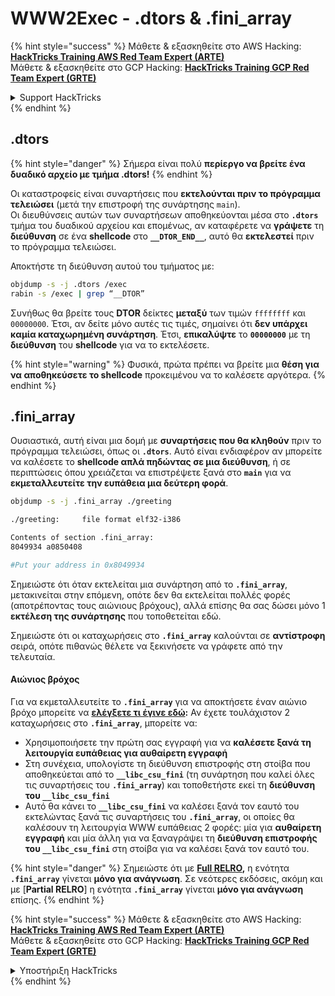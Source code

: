 # WWW2Exec - .dtors & .fini\_array

{% hint style="success" %}
Μάθετε & εξασκηθείτε στο AWS Hacking:<img src="/.gitbook/assets/arte.png" alt="" data-size="line">[**HackTricks Training AWS Red Team Expert (ARTE)**](https://training.hacktricks.xyz/courses/arte)<img src="/.gitbook/assets/arte.png" alt="" data-size="line">\
Μάθετε & εξασκηθείτε στο GCP Hacking: <img src="/.gitbook/assets/grte.png" alt="" data-size="line">[**HackTricks Training GCP Red Team Expert (GRTE)**<img src="/.gitbook/assets/grte.png" alt="" data-size="line">](https://training.hacktricks.xyz/courses/grte)

<details>

<summary>Support HackTricks</summary>

* Ελέγξτε τα [**σχέδια συνδρομής**](https://github.com/sponsors/carlospolop)!
* **Εγγραφείτε στην** 💬 [**ομάδα Discord**](https://discord.gg/hRep4RUj7f) ή στην [**ομάδα telegram**](https://t.me/peass) ή **ακολουθήστε** μας στο **Twitter** 🐦 [**@hacktricks\_live**](https://twitter.com/hacktricks\_live)**.**
* **Μοιραστείτε κόλπα hacking υποβάλλοντας PRs στα** [**HackTricks**](https://github.com/carlospolop/hacktricks) και [**HackTricks Cloud**](https://github.com/carlospolop/hacktricks-cloud) github repos.

</details>
{% endhint %}

## .dtors

{% hint style="danger" %}
Σήμερα είναι πολύ **περίεργο να βρείτε ένα δυαδικό αρχείο με τμήμα .dtors!**
{% endhint %}

Οι καταστροφείς είναι συναρτήσεις που **εκτελούνται πριν το πρόγραμμα τελειώσει** (μετά την επιστροφή της συνάρτησης `main`).\
Οι διευθύνσεις αυτών των συναρτήσεων αποθηκεύονται μέσα στο **`.dtors`** τμήμα του δυαδικού αρχείου και επομένως, αν καταφέρετε να **γράψετε** τη **διεύθυνση** σε ένα **shellcode** στο **`__DTOR_END__`**, αυτό θα **εκτελεστεί** πριν το πρόγραμμα τελειώσει.

Αποκτήστε τη διεύθυνση αυτού του τμήματος με:
```bash
objdump -s -j .dtors /exec
rabin -s /exec | grep “__DTOR”
```
Συνήθως θα βρείτε τους **DTOR** δείκτες **μεταξύ** των τιμών `ffffffff` και `00000000`. Έτσι, αν δείτε μόνο αυτές τις τιμές, σημαίνει ότι **δεν υπάρχει καμία καταχωρημένη συνάρτηση**. Έτσι, **επικαλύψτε** το **`00000000`** με τη **διεύθυνση** του **shellcode** για να το εκτελέσετε.

{% hint style="warning" %}
Φυσικά, πρώτα πρέπει να βρείτε μια **θέση για να αποθηκεύσετε το shellcode** προκειμένου να το καλέσετε αργότερα.
{% endhint %}

## **.fini\_array**

Ουσιαστικά, αυτή είναι μια δομή με **συναρτήσεις που θα κληθούν** πριν το πρόγραμμα τελειώσει, όπως οι **`.dtors`**. Αυτό είναι ενδιαφέρον αν μπορείτε να καλέσετε το **shellcode απλά πηδώντας σε μια διεύθυνση**, ή σε περιπτώσεις όπου χρειάζεται να επιστρέψετε ξανά στο **`main`** για να **εκμεταλλευτείτε την ευπάθεια μια δεύτερη φορά**.
```bash
objdump -s -j .fini_array ./greeting

./greeting:     file format elf32-i386

Contents of section .fini_array:
8049934 a0850408

#Put your address in 0x8049934
```
Σημειώστε ότι όταν εκτελείται μια συνάρτηση από το **`.fini_array`**, μετακινείται στην επόμενη, οπότε δεν θα εκτελείται πολλές φορές (αποτρέποντας τους αιώνιους βρόχους), αλλά επίσης θα σας δώσει μόνο 1 **εκτέλεση της συνάρτησης** που τοποθετείται εδώ.

Σημειώστε ότι οι καταχωρήσεις στο **`.fini_array`** καλούνται σε **αντίστροφη** σειρά, οπότε πιθανώς θέλετε να ξεκινήσετε να γράφετε από την τελευταία.

#### Αιώνιος βρόχος

Για να εκμεταλλευτείτε το **`.fini_array`** για να αποκτήσετε έναν αιώνιο βρόχο μπορείτε να [**ελέγξετε τι έγινε εδώ**](https://guyinatuxedo.github.io/17-stack\_pivot/insomnihack18\_onewrite/index.html)**:** Αν έχετε τουλάχιστον 2 καταχωρήσεις στο **`.fini_array`**, μπορείτε να:

* Χρησιμοποιήσετε την πρώτη σας εγγραφή για να **καλέσετε ξανά τη λειτουργία ευπάθειας για αυθαίρετη εγγραφή**
* Στη συνέχεια, υπολογίστε τη διεύθυνση επιστροφής στη στοίβα που αποθηκεύεται από το **`__libc_csu_fini`** (τη συνάρτηση που καλεί όλες τις συναρτήσεις του **`.fini_array`**) και τοποθετήστε εκεί τη **διεύθυνση του `__libc_csu_fini`**
* Αυτό θα κάνει το **`__libc_csu_fini`** να καλέσει ξανά τον εαυτό του εκτελώντας ξανά τις συναρτήσεις του **`.fini_array`**, οι οποίες θα καλέσουν τη λειτουργία WWW ευπάθειας 2 φορές: μία για **αυθαίρετη εγγραφή** και μία άλλη για να ξαναγράψει τη **διεύθυνση επιστροφής του `__libc_csu_fini`** στη στοίβα για να καλέσει ξανά τον εαυτό του.

{% hint style="danger" %}
Σημειώστε ότι με [**Full RELRO**](../common-binary-protections-and-bypasses/relro.md)**,** η ενότητα **`.fini_array`** γίνεται **μόνο για ανάγνωση**.
Σε νεότερες εκδόσεις, ακόμη και με [**Partial RELRO**] η ενότητα **`.fini_array`** γίνεται **μόνο για ανάγνωση** επίσης.
{% endhint %}


{% hint style="success" %}
Μάθετε & εξασκηθείτε στο AWS Hacking:<img src="/.gitbook/assets/arte.png" alt="" data-size="line">[**HackTricks Training AWS Red Team Expert (ARTE)**](https://training.hacktricks.xyz/courses/arte)<img src="/.gitbook/assets/arte.png" alt="" data-size="line">\
Μάθετε & εξασκηθείτε στο GCP Hacking: <img src="/.gitbook/assets/grte.png" alt="" data-size="line">[**HackTricks Training GCP Red Team Expert (GRTE)**<img src="/.gitbook/assets/grte.png" alt="" data-size="line">](https://training.hacktricks.xyz/courses/grte)

<details>

<summary>Υποστήριξη HackTricks</summary>

* Ελέγξτε τα [**σχέδια συνδρομής**](https://github.com/sponsors/carlospolop)!
* **Εγγραφείτε στην** 💬 [**ομάδα Discord**](https://discord.gg/hRep4RUj7f) ή στην [**ομάδα telegram**](https://t.me/peass) ή **ακολουθήστε** μας στο **Twitter** 🐦 [**@hacktricks\_live**](https://twitter.com/hacktricks\_live)**.**
* **Μοιραστείτε κόλπα hacking υποβάλλοντας PRs στα** [**HackTricks**](https://github.com/carlospolop/hacktricks) και [**HackTricks Cloud**](https://github.com/carlospolop/hacktricks-cloud) github repos.

</details>
{% endhint %}
